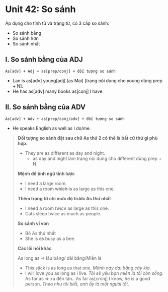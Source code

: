 # Unit 42: So sánh

Áp dụng cho tính từ và trạng từ, có 3 cấp so sánh: 
 - So sánh bằng
 - So sánh hơn
 - So sánh nhất


## I. So sánh bằng của ADJ

```
As[adv] + Adj + as[prep/conj] + đối tượng so sánh
```

 - Lan is as[adv] young[adj] (as Mai) [trạng nội dung cho young dùng prep + N].
 - He has as[adv] many books as[conj] I have. 

## II. So sánh bằng của ADV

```
As[adv] + Adv + as[prep/conj/adv] + đối tượng so sánh
```
 - He speaks English as well as I do/me. 


> **Đối tượng so sánh đặt sau chữ As thứ 2 có thể là bất cứ thứ gì phù hợp.**
> - They are as different as day and night.
>   - as day and night làm trạng nội dung cho different dùng prep + N.
> 
> **Mệnh đề tính ngữ tỉnh lược**
> - I need a large room.
> - I need a room ~~which is~~ as large as this one.
> 
> **Thêm trạng từ chỉ mức độ trước As thứ nhất**
> - I need a room *twice* as large as this one.
> - Cats sleep twice as much as people. 
>
> **So sánh ví von**
> - Bỏ As thứ nhất
> - She is ~~as~~ busy as a bee.
>
> **Các lối nói khác**
> 
> As long as => lâu bằng/ dài bằng/Miễn là
> - This stick is as long as that one. *Mảnh này dài bằng cây kia.*
> - I will love you as long as i live. *Tôi sẽ yêu bạn miễn là tôi còn sống.*
> As far as => xa đến tận..
> As far as[cronj] I know, he is a good person. *Theo như tôi biết, anh ấy là một người tốt.*